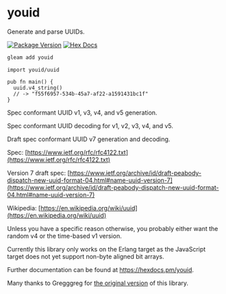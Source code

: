 # youid

Generate and parse UUIDs.

[![Package Version](https://img.shields.io/hexpm/v/youid)](https://hex.pm/packages/youid)
[![Hex Docs](https://img.shields.io/badge/hex-docs-ffaff3)](https://hexdocs.pm/youid/)

```sh
gleam add youid
```
```gleam
import youid/uuid

pub fn main() {
  uuid.v4_string()
  // -> "f55f6957-534b-45a7-af22-a1591431bc1f"
}
```

Spec conformant UUID v1, v3, v4, and v5 generation.

Spec conformant UUID decoding for v1, v2, v3, v4, and v5.

Draft spec conformant UUID v7 generation and decoding.

Spec: [https://www.ietf.org/rfc/rfc4122.txt](https://www.ietf.org/rfc/rfc4122.txt)

Version 7 draft spec: [https://www.ietf.org/archive/id/draft-peabody-dispatch-new-uuid-format-04.html#name-uuid-version-7](https://www.ietf.org/archive/id/draft-peabody-dispatch-new-uuid-format-04.html#name-uuid-version-7)

Wikipedia: [https://en.wikipedia.org/wiki/uuid](https://en.wikipedia.org/wiki/uuid)

Unless you have a specific reason otherwise, you probably either want the
random v4 or the time-based v1 version.

Currently this library only works on the Erlang target as the JavaScript target
does not yet support non-byte aligned bit arrays.

Further documentation can be found at <https://hexdocs.pm/youid>.

Many thanks to Gregggreg for [the original version][original] of this library.

[original]: https://gitlab.com/greggreg/gleam_uuid
